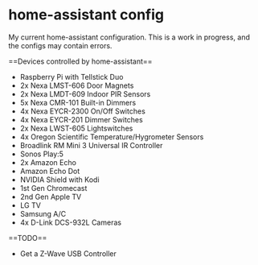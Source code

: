 # home-assistant config
My current home-assistant configuration. This is a work in progress, and the configs may contain errors.

==Devices controlled by home-assistant==
* Raspberry Pi with Tellstick Duo
* 2x Nexa LMST-606 Door Magnets
* 2x Nexa LMDT-609 Indoor PIR Sensors
* 5x Nexa CMR-101 Built-in Dimmers
* 4x Nexa EYCR-2300 On/Off Switches
* 4x Nexa EYCR-201 Dimmer Switches
* 2x Nexa LWST-605 Lightswitches
* 4x Oregon Scientific Temperature/Hygrometer Sensors
* Broadlink RM Mini 3 Universal IR Controller
* Sonos Play:5
* 2x Amazon Echo
* Amazon Echo Dot
* NVIDIA Shield with Kodi
* 1st Gen Chromecast
* 2nd Gen Apple TV
* LG TV
* Samsung A/C
* 4x D-Link DCS-932L Cameras

==TODO==
* Get a Z-Wave USB Controller
